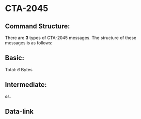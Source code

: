 # CTA-2045

## Command Structure:
There are __3__ types of CTA-2045 messages. The structure of these messages is as follows:
## Basic:


Total: *6* Bytes


## Intermediate:
ss. 

## Data-link

